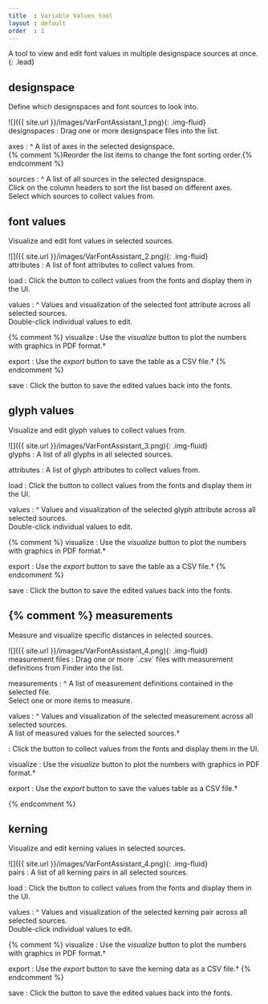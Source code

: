 ```yaml
---
title  : Variable Values tool
layout : default
order  : 1
---
```


A tool to view and edit font values in multiple designspace sources at once.
{: .lead}


designspace
-----------

Define which designspaces and font sources to look into.

<div class='row'>

<div class='col-sm' markdown='1'>
![]({{ site.url }}/images/VarFontAssistant_1.png){: .img-fluid}
</div>

<div class='col-sm' markdown='1'>
designspaces
: Drag one or more designspace files into the list.

axes
: ^
  A list of axes in the selected designspace.  
  {% comment %}Reorder the list items to change the font sorting order.{% endcomment %}

sources
: ^
  A list of all sources in the selected designspace.  
  Click on the column headers to sort the list based on different axes.  
  Select which sources to collect values from.
</div>

</div>


font values
-----------

Visualize and edit font values in selected sources.

<div class='row'>

<div class='col-sm' markdown='1'>
![]({{ site.url }}/images/VarFontAssistant_2.png){: .img-fluid}
</div>

<div class='col-sm' markdown='1'>
attributes
: A list of font attributes to collect values from.

load
: Click the button to collect values from the fonts and display them in the UI.

values
: ^
  Values and visualization of the selected font attribute across all selected sources.  
  Double-click individual values to edit.

{% comment %}
visualize
: Use the *visualize* button to plot the numbers with graphics in PDF format.†

export
: Use the *export* button to save the table as a CSV file.†
{% endcomment %}

save
: Click the button to save the edited values back into the fonts.
</div>

</div>


glyph values
------------

Visualize and edit glyph values to collect values from.

<div class='row'>

<div class='col-sm' markdown='1'>
![]({{ site.url }}/images/VarFontAssistant_3.png){: .img-fluid}
</div>

<div class='col-sm' markdown='1'>
glyphs
: A list of all glyphs in all selected sources.

attributes
: A list of glyph attributes to collect values from.

load
: Click the button to collect values from the fonts and display them in the UI.

values
: ^
  Values and visualization of the selected glyph attribute across all selected sources.  
  Double-click individual values to edit.

{% comment %}
visualize
: Use the *visualize* button to plot the numbers with graphics in PDF format.†

export
: Use the *export* button to save the table as a CSV file.†
{% endcomment %}

save
: Click the button to save the edited values back into the fonts.
</div>

</div>


{% comment %}
measurements
------------

Measure and visualize specific distances in selected sources.

<div class='row'>

<div class='col-sm' markdown='1'>
![]({{ site.url }}/images/VarFontAssistant_4.png){: .img-fluid}
</div>

<div class='col-sm' markdown='1'>
measurement files
: Drag one or more `.csv` files with measurement definitions from Finder into the list.

measurements
: ^
  A list of measurement definitions contained in the selected file.  
  Select one or more items to measure.

values
: ^
  Values and visualization of the selected measurement across all selected sources.  
  A list of measured values for the selected sources.†

: Click the button to collect values from the fonts and display them in the UI.

visualize
: Use the *visualize* button to plot the numbers with graphics in PDF format.†

export
: Use the *export* button to save the values table as a CSV file.†
</div>

</div>
{% endcomment %}


kerning
-------

Visualize and edit kerning values in selected sources.

<div class='row'>

<div class='col-sm' markdown='1'>
![]({{ site.url }}/images/VarFontAssistant_4.png){: .img-fluid}
</div>

<div class='col-sm' markdown='1'>
pairs
: A list of all kerning pairs in all selected sources.

load
: Click the button to collect values from the fonts and display them in the UI.

values
: ^
  Values and visualization of the selected kerning pair across all selected sources.  
  Double-click individual values to edit.

{% comment %}
visualize
: Use the *visualize* button to plot the numbers with graphics in PDF format.†

export
: Use the *export* button to save the kerning data as a CSV file.†
{% endcomment %}

save
: Click the button to save the edited values back into the fonts.
</div>

</div>
